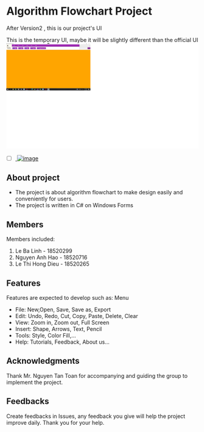 # Algorithm Flowchart Project

After Version2 , this is our project's UI 

This is the temporary UI, maybe it will be slightly different than the official UI
![UiVer2](/demoVer2.png)

- [ ] [
![image](https://user-images.githubusercontent.com/59057692/94286396-254db300-ff7f-11ea-9233-be11706d45fb.png)
](url)

## About project
- The project is about algorithm flowchart to make design easily and conveniently for users. 
- The project is written in C# on Windows Forms
 
## Members
Members included:
1. Le Ba Linh - 18520299
2. Nguyen Anh Hao - 18520716
3. Le Thi Hong Dieu - 18520265

## Features
Features are expected to develop such as:
Menu 
+ File: New,Open, Save, Save as, Export
+ Edit: Undo, Redo, Cut, Copy, Paste, Delete, Clear
+ View: Zoom in, Zoom out, Full Screen
+ Insert: Shape, Arrows, Text, Pencil 
+ Tools: Style, Color Fill,...
+ Help: Tutorials, Feedback, About us...



## Acknowledgments
Thank Mr. Nguyen Tan Toan for accompanying and guiding the group to implement the project.

## Feedbacks
Create feedbacks in Issues, any feedback you give will help the project improve daily. Thank you for your help.


